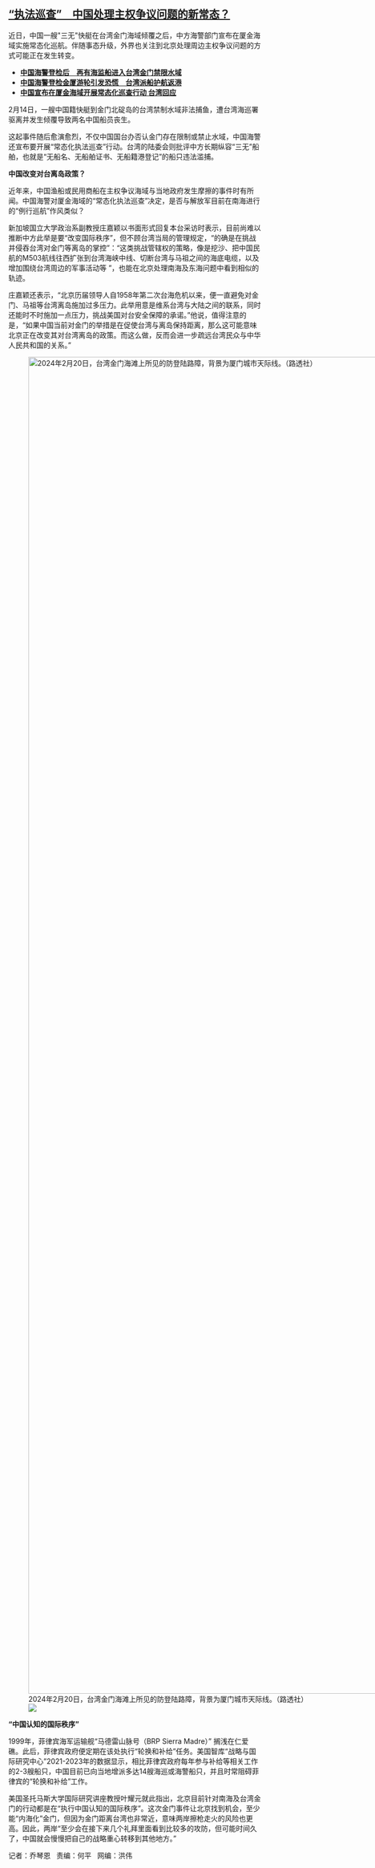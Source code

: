 <!--1708462320000-->
[“执法巡查”　中国处理主权争议问题的新常态？](https://www.rfa.org/mandarin/yataibaodao/junshiwaijiao/lu-02202024100125.html)
------

<p>近日，中国一艘"三无"快艇在台湾金门海域倾覆之后，中方海警部门宣布在厦金海域实施常态化巡航。伴随事态升级，外界也关注到北京处理周边主权争议问题的方式可能正在发生转变。</p><ul><li><a href="https://www.rfa.org/mandarin/yataibaodao/gangtai/hx-02202024070436.html"><strong>中国海警登检后　再有海监船进入台湾金门禁限水域</strong></a></li><li><strong><a href="https://www.rfa.org/mandarin/Xinwen/2-02192024111030.html">中国海警登检金厦游轮引发恐慌　台湾派船护航返港</a></strong></li><li><strong><a href="https://www.rfa.org/mandarin/Xinwen/4-02182024111318.html">中国宣布在厦金海域开展常态化巡查行动 台湾回应</a></strong></li></ul><p><span style="font-weight: 400;">2月14日，一艘中国籍快艇到金门北碇岛的台湾禁制水域非法捕鱼，遭台湾海巡署驱离并发生倾覆导致两名中国船员丧生。</span></p><p><span style="font-weight: 400;">这起事件随后愈演愈烈，不仅中国国台办否认金门存在限制或禁止水域，中国海警还宣布要开展“常态化执法巡查”行动。台湾的陆委会则批评中方长期纵容“三无”船舶，也就是“无船名、无船舶证书、无船籍港登记”的船只违法滥捕。</span></p><p><b>中国改变对台离岛政策？</b></p><p><span style="font-weight: 400;">近年来，中国渔船或民用商船在主权争议海域与当地政府发生摩擦的事件时有所闻。中国海警对厦金海域的“常态化执法巡查”决定，是否与解放军目前在南海进行的“例行巡航”作风类似？</span></p><p><span style="font-weight: 400;">新加坡国立大学政治系副教授庄嘉颖以书面形式回复本台采访时表示，目前尚难以推断中方此举是要“改变国际秩序”，但不顾台湾当局的管理规定，“的确是在挑战并侵吞台湾对金门等离岛的掌控”：“这类挑战管辖权的策略，像是挖沙、把中国民航的M503航线往西扩张到台湾海峡中线、切断台湾与马祖之间的海底电缆，以及增加围绕台湾周边的军事活动等 ”，也能在北京处理南海及东海问题中看到相似的轨迹。</span></p><p><span style="font-weight: 400;">庄嘉颖还表示，“北京历届领导人自1958年第二次台海危机以来，便一直避免对金门、马祖等台湾离岛施加过多压力。此举用意是维系台湾与大陆之间的联系，同时还能时不时施加一点压力，挑战美国对台安全保障的承诺。”他说，值得注意的是，“如果中国当前对金门的举措是在促使台湾与离岛保持距离，那么这可能意味北京正在改变其对台湾离岛的政策。而这么做，反而会进一步疏远台湾民众与中华人民共和国的关系。”</span></p><p><span style="font-weight: 400;"><figure class="image-richtext image-inline captioned" style="width:4000px;"><img alt="2024年2月20日，台湾金门海滩上所见的防登陆路障，背景为厦门城市天际线。（路透社）" height="2667" src="https://www.rfa.org/mandarin/yataibaodao/junshiwaijiao/lu-02202024100125.html/2024-02-20t120959z_935775562_rc2c66a4pbz3_rtrmadp_3_taiwan-china-coastguard.jpg/@@images/4192047b-eae3-490e-a835-5b206ebf0c26.jpeg" title="2024-02-20T120959Z_935775562_RC2C66A4PBZ3_RTRMADP_3_TAIWAN-CHINA-COASTGUARD.JPG" width="4000"/><figcaption class="image-caption">2024年2月20日，台湾金门海滩上所见的防登陆路障，背景为厦门城市天际线。（路透社）</figcaption><small></small><div id="zoomattribute"><a data-caption="2024年2月20日，台湾金门海滩上所见的防登陆路障，背景为厦门城市天际线。（路透社）" data-fancybox="" href="https://www.rfa.org/mandarin/yataibaodao/junshiwaijiao/lu-02202024100125.html/2024-02-20t120959z_935775562_rc2c66a4pbz3_rtrmadp_3_taiwan-china-coastguard.jpg" id="single_image" title="2024年2月20日，台湾金门海滩上所见的防登陆路障，背景为厦门城市天际线。（路透社）"><img src="/++plone++rfa-resources/img/icon-zoom.png"/></a></div></figure></span></p><p><b>“中国认知的国际秩序”</b></p><p><span style="font-weight: 400;">1999年，菲律宾海军运输舰“马德雷山脉号（BRP Sierra Madre）” 搁浅在仁爱礁。此后，菲律宾政府便定期在该处执行“轮换和补给”任务。美国智库“战略与国际研究中心”2021-2023年的数据显示，相比菲律宾政府每年参与补给等相关工作的2-3艘船只，中国目前已向当地增派多达14艘海巡或海警船只，并且时常阻碍菲律宾的“轮换和补给”工作。</span></p><p><span style="font-weight: 400;">美国圣托马斯大学国际研究讲座教授叶耀元就此指出，北京目前针对南海及台湾金门的行动都是在“执行中国认知的国际秩序”。这次金门事件让北京找到机会，至少能“内海化”金门，但因为金门距离台湾也非常近，意味两岸擦枪走火的风险也更高</span><span style="font-weight: 400;">。因此，</span><span style="font-weight: 400;">两岸“</span><span style="font-weight: 400;">至少会在接下来几个礼拜里面看到比较多的攻防，但可能时间久了，中国就会慢慢把自己的</span><span style="font-weight: 400;">战略</span><span style="font-weight: 400;">重心转移到其他地方。”</span><span style="font-weight: 400;"> </span></p><p><span style="font-weight: 400;">记者：乔琴恩   责编：何平   网编：洪伟</span></p>
